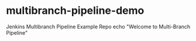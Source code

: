 # multibranch-pipeline-demo
Jenkins Multibranch Pipeline Example Repo 
echo "Welcome to Multi-Branch Pipeline"
